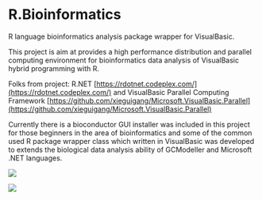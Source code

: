 # R.Bioinformatics
R language bioinformatics analysis package wrapper for VisualBasic.

This project is aim at provides a high performance distribution and parallel computing environment for bioinformatics data analysis of VisualBasic hybrid programming with R.


Folks from project:
R.NET   [https://rdotnet.codeplex.com/](https://rdotnet.codeplex.com/)
and 
VisualBasic Parallel Computing Framework
[https://github.com/xieguigang/Microsoft.VisualBasic.Parallel](https://github.com/xieguigang/Microsoft.VisualBasic.Parallel)

Currently there is a bioconductor GUI installer was included in this project for those beginners in the area of bioinformatics and some of the common used R package wrapper class which written in VisualBasic was developed to extends the biological data analysis ability of GCModeller and Microsoft .NET languages.


![](https://raw.githubusercontent.com/SMRUCC/R.Bioinformatics/master/Bioconductor/bioconductor_logo_rgb.jpg)



![](https://github.com/SMRUCC/R.Bioinformatics/blob/master/Bioconductor/screenshot.png?raw=true)


